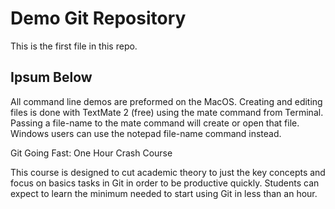 # Demo Git Repository

This is the first file in this repo.

## Ipsum Below

All command line demos are preformed on the MacOS. Creating and editing files is done with TextMate 2 (free) using the mate command from Terminal. Passing a file-name to the mate command will create or open that file. Windows users can use the notepad file-name command instead.

Git Going Fast: One Hour Crash Course

This course is designed to cut academic theory to just the key concepts and focus on basics tasks in Git in order to be productive quickly. Students can expect to learn the minimum needed to start using Git in less than an hour.

